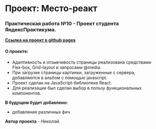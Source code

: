 # Проект: Место-реакт
### Практическая работа №10 - Проект студента ЯндексПрактикума.

**[Ссылка на проект в github pages]()**

#### О проекте:
* Адаптивность и отзывчивость страницы реализована средствами Flex-box, Grid-layout и запросами @media.
* При загрузке страницы картинки, загруженные с сервера, добавляются в альбом с помощью javascript.
* Проект сделан на JavaScript-библиотеке React.
* Для реализации был сделан выбор в пользу функциональных компонентов.

**В будущем будет добавлено:**
- добавление различных фич

 **Автор проекта** - *Николай*.